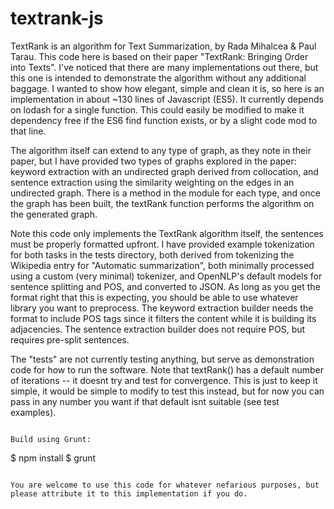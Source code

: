 textrank-js
===========

TextRank is an algorithm for Text Summarization, by Rada Mihalcea & Paul Tarau.  This code here is based on their paper "TextRank: Bringing Order into Texts".  I've noticed that there are many implementations out there, but this one is intended to demonstrate the algorithm without any additional baggage.  I wanted to show how elegant, simple and clean it is, so here is an implementation in about ~130 lines of Javascript (ES5).  It currently depends on lodash for a single function.  This could easily be modified to make it dependency free if the ES6 find function exists, or by a slight code mod to that line.

The algorithm itself can extend to any type of graph, as they note in their paper, but I have provided two types of graphs explored in the paper: keyword extraction with an undirected graph derived from collocation, and sentence extraction using the similarity weighting on the edges in an undirected graph.  There is a method in the module for each type, and once the graph has been built, the textRank function performs the algorithm on the generated graph.

Note this code only implements the TextRank algorithm itself, the sentences must be properly formatted upfront.  I have provided example tokenization for both tasks in the tests directory, both derived from tokenizing the Wikipedia entry for "Automatic summarization", both minimally processed using a custom (very minimal) tokenizer, and OpenNLP's default models for sentence splitting and POS, and converted to JSON.  As long as you get the format right that this is expecting, you should be able to use whatever library you want to preprocess.  The keyword extraction builder needs the format to include POS tags since it filters the content while it is building its adjacencies.  The sentence extraction builder does not require POS, but requires pre-split sentences.

The "tests" are not currently testing anything, but serve as demonstration code for how to run the software.  Note that textRank() has a default number of iterations -- it doesnt try and test for convergence.  This is just to keep it simple, it would be simple to modify to test this instead, but for now you can pass in any number you want if that default isnt suitable (see test examples).
```

Build using Grunt:
```
$ npm install
$ grunt

```

You are welcome to use this code for whatever nefarious purposes, but please attribute it to this implementation if you do.
